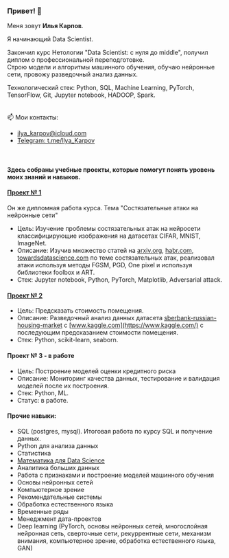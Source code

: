 ### Привет! 👋
Меня зовут <b>Илья Карпов</b>.  

Я начинающий Data Scientist.  

Закончил курс Нетологии "Data Scientist: с нуля до middle", получил диплом о профессиональной переподготовке.  
Строю модели и алгоритмы машинного обучения, обучаю нейронные сети, провожу разведочный анализ данных.  

Технологический стек: Python, SQL, Machine Learning, PyTorch, TensorFlow, Git, Jupyter notebook, HADOOP, Spark.  
<br />  
📫 Мои контакты:
- ilya_karpov@icloud.com
- [Telegram: t.me/llya_Karpov](https://t.me/llya_Karpov)  
<br />  

#### Здесь собраны учебные проекты, которые помогут понять уровень моих знаний и навыков.  

#### [Проект № 1](https://github.com/Ilya-Karpov/Portfolio/tree/main/%D0%9F%D1%80%D0%BE%D0%B5%D0%BA%D1%82%20%E2%84%96%201)
Он же дипломная работа курса. Тема "Состязательные атаки на нейронные сети"  
- Цель: Изучение проблемы состязательных атак на нейросети классифицирующие изображения на датасетах CIFAR, MNIST, ImageNet.
- Описание: Изучив множество статей на [arxiv.org](https://arxiv.org/), [habr.com](https://habr.com/ru/all/), [towardsdatascience.com](https://towardsdatascience.com/) по теме состязательных атак, реализовал атаки используя методы FGSM, PGD, One pixel и используя библиотеки foolbox и ART.
- Стек: Jupyter notebook, Python, PyTorch, Matplotlib, Adversarial attack.
  
#### [Проект № 2](https://github.com/Ilya-Karpov/Portfolio/tree/main/%D0%9F%D1%80%D0%BE%D0%B5%D0%BA%D1%82%20%E2%84%96%202)
- Цель: Предсказать стоимость помещения.
- Описание: Разведочный анализ данных датасета [sberbank-russian-housing-market](https://www.kaggle.com/competitions/sberbank-russian-housing-market) с [www.kaggle.com](https://www.kaggle.com/) с последующим предсказанием стоимости помещения.
- Стек: Python, scikit-learn, seaborn.

#### Проект № 3 - в работе
- Цель: Построение моделей оценки кредитного риска
- Описание: Мониторинг качества данных, тестирование и валидация моделей после их построения.
- Стек: Python, ML.
- Статус: в работе.

#### Прочие навыки:  
- SQL (postgres, mysql). Итоговая работа по курсу SQL и получение данных.
- Python для анализа данных
- Статистика
- [Математика для Data Science](https://github.com/Ilya-Karpov/Math-Data-Science/blob/master/FinalHM/Final_HM.ipynb)
- Аналитика больших данных
- Работа с признаками и построение моделей машинного обучения
- Основы нейронных сетей
- Компьютерное зрение
- Рекомендательные системы
- Обработка естественного языка
- Временные ряды
- Менеджмент дата-проектов
- Deep learning (PyTorch, основы нейронных сетей, многослойная нейронная сеть, сверточные сети, рекуррентные сети, механизм внимания, компьютерное зрение, обработка естественного языка, GAN)



<!--
**Ilya-Karpov/Ilya-Karpov** is a ✨ _special_ ✨ repository because its `README.md` (this file) appears on your GitHub profile.

Here are some ideas to get you started:

- 🔭 I’m currently working on ...
- 🌱 I’m currently learning ...
- 👯 I’m looking to collaborate on ...
- 🤔 I’m looking for help with ...
- 💬 Ask me about ...
- 📫 How to reach me: ...
- 😄 Pronouns: ...
- ⚡ Fun fact: ...
-->
